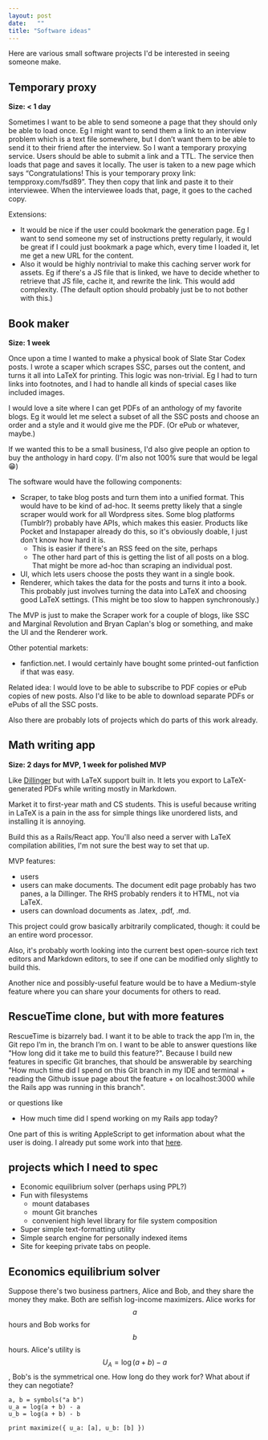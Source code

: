 ```yaml
---
layout: post
date:   ""
title: "Software ideas"
---
```


Here are various small software projects I'd be interested in seeing someone make.

## Temporary proxy

**Size: < 1 day**

Sometimes I want to be able to send someone a page that they should only be able to load once. Eg I might want to send them a link to an interview problem which is a text file somewhere, but I don’t want them to be able to send it to their friend after the interview. So I want a temporary proxying service. Users should be able to submit a link and a TTL. The service then loads that page and saves it locally. The user is taken to a new page which says “Congratulations! This is your temporary proxy link: tempproxy.com/fsd89”. They then copy that link and paste it to their interviewee. When the interviewee loads that, page, it goes to the cached copy.

Extensions:

- It would be nice if the user could bookmark the generation page. Eg I want to send someone my set of instructions pretty regularly, it would be great if I could just bookmark a page which, every time I loaded it, let me get a new URL for the content.
- Also it would be highly nontrivial to make this caching server work for assets. Eg if there's a JS file that is linked, we have to decide whether to retrieve that JS file, cache it, and rewrite the link. This would add complexity. (The default option should probably just be to not bother with this.)

## Book maker

**Size: 1 week**

Once upon a time I wanted to make a physical book of Slate Star Codex posts. I wrote a scaper which scrapes SSC, parses out the content, and turns it all into LaTeX for printing. This logic was non-trivial. Eg I had to turn links into footnotes, and I had to handle all kinds of special cases like included images.

I would love a site where I can get PDFs of an anthology of my favorite blogs. Eg it would let me select a subset of all the SSC posts and choose an order and a style and it would give me the PDF. (Or ePub or whatever, maybe.)

If we wanted this to be a small business, I'd also give people an option to buy the anthology in hard copy. (I'm also not 100% sure that would be legal :grin:)

The software would have the following components:

- Scraper, to take blog posts and turn them into a unified format. This would have to be kind of ad-hoc. It seems pretty likely that a single scraper would work for all Wordpress sites. Some blog platforms (Tumblr?) probably have APIs, which makes this easier. Products like Pocket and Instapaper already do this, so it's obviously doable, I just don't know how hard it is.
  - This is easier if there's an RSS feed on the site, perhaps
  - The other hard part of this is getting the list of all posts on a blog. That might be more ad-hoc than scraping an individual post.
- UI, which lets users choose the posts they want in a single book.
- Renderer, which takes the data for the posts and turns it into a book. This probably just involves turning the data into LaTeX and choosing good LaTeX settings. (This might be too slow to happen synchronously.)

The MVP is just to make the Scraper work for a couple of blogs, like SSC and  Marginal Revolution and Bryan Caplan's blog or something, and make the UI and the Renderer work.

Other potential markets:

- fanfiction.net. I would certainly have bought some printed-out fanfiction if that was easy.

Related idea: I would love to be able to subscribe to PDF copies or ePub copies of new posts. Also I'd like to be able to download separate PDFs or ePubs of all the SSC posts.

Also there are probably lots of projects which do parts of this work already.

## Math writing app

**Size: 2 days for MVP, 1 week for polished MVP**

Like [Dillinger](http://dillinger.io/) but with LaTeX support built in. It lets you export to LaTeX-generated PDFs while writing mostly in Markdown.

Market it to first-year math and CS students. This is useful because writing in LaTeX is a pain in the ass for simple things like unordered lists, and installing it is annoying.

Build this as a Rails/React app. You'll also need a server with LaTeX compilation abilities, I'm not sure the best way to set that up.

MVP features:

- users
- users can make documents. The document edit page probably has two panes, a la Dillinger. The RHS probably renders it to HTML, not via LaTeX.
- users can download documents as .latex, .pdf, .md.

This project could grow basically arbitrarily complicated, though: it could be an entire word processor.

Also, it's probably worth looking into the current best open-source rich text editors and Markdown editors, to see if one can be modified only slightly to build this.

Another nice and possibly-useful feature would be to have a Medium-style feature where you can share your documents for others to read.

## RescueTime clone, but with more features

RescueTime is bizarrely bad. I want it to be able to track the app I’m in, the Git repo I’m in, the branch I’m on. I want to be able to answer questions like "How long did it take me to build this feature?". Because I build new features in specific Git branches, that should be answerable by searching "How much time did I spend on this Git branch in my IDE and terminal + reading the Github issue page about the feature + on localhost:3000 while the Rails app was running in this branch".

or questions like

- How much time did I spend working on my Rails app today?

One part of this is writing AppleScript to get information about what the user is doing. I already put some work into that [here](https://github.com/bshlgrs/omniscience).

## projects which I need to spec

- Economic equilibrium solver (perhaps using PPL?)
- Fun with filesystems
  - mount databases
  - mount Git branches
  - convenient high level library for file system composition
- Super simple text-formatting utility
- Simple search engine for personally indexed items
- Site for keeping private tabs on people.

## Economics equilibrium solver

Suppose there's two business partners, Alice and Bob, and they share the money they make. Both are selfish log-income maximizers. Alice works for $$a$$ hours and Bob works for $$b$$ hours. Alice's utility is $$U_A = \log(a + b) - a$$, Bob's is the symmetrical one. How long do they work for? What about if they can negotiate?

    a, b = symbols("a b")
    u_a = log(a + b) - a
    u_b = log(a + b) - b

    print maximize({ u_a: [a], u_b: [b] })


